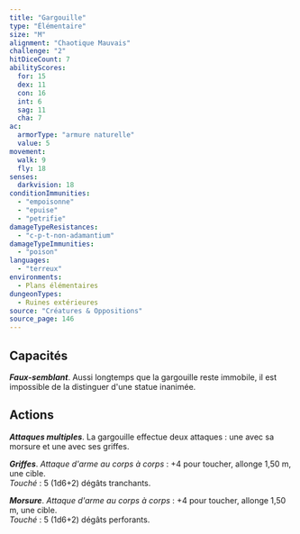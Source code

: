 ```yaml
---
title: "Gargouille"
type: "Élémentaire"
size: "M"
alignment: "Chaotique Mauvais"
challenge: "2"
hitDiceCount: 7
abilityScores:
  for: 15
  dex: 11
  con: 16
  int: 6
  sag: 11
  cha: 7
ac:
  armorType: "armure naturelle"
  value: 5
movement:
  walk: 9
  fly: 18
senses:
  darkvision: 18
conditionImmunities:
  - "empoisonne"
  - "epuise"
  - "petrifie"
damageTypeResistances:
  - "c-p-t-non-adamantium"
damageTypeImmunities:
  - "poison"
languages:
  - "terreux"
environments:
  - Plans élémentaires
dungeonTypes:
  - Ruines extérieures
source: "Créatures & Oppositions"
source_page: 146
---
```

## Capacités
_**Faux-semblant**_. Aussi longtemps que la gargouille reste immobile, il est impossible de la distinguer d'une statue inanimée.

## Actions
_**Attaques multiples**_. La gargouille effectue deux attaques : une avec sa morsure et une avec ses griffes.

_**Griffes**_. _Attaque d'arme au corps à corps_ : +4 pour toucher, allonge 1,50 m, une cible.  
_Touché_ : 5 (1d6+2) dégâts tranchants.

_**Morsure**_. _Attaque d'arme au corps à corps_ : +4 pour toucher, allonge 1,50 m, une cible.  
_Touché_ : 5 (1d6+2) dégâts perforants.
